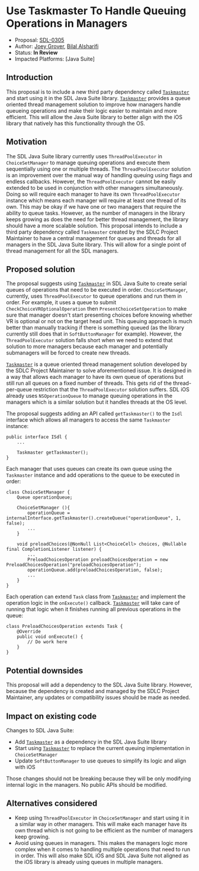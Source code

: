 # Use Taskmaster To Handle Queuing Operations in Managers

* Proposal: [SDL-0305](0306-Use-Taskmaster-To-Handle-Queuing-Operations-In-Managers.md)
* Author: [Joey Grover](https://github.com/joeygrover), [Bilal Alsharifi](https://github.com/bilal-alsharifi)
* Status: **In Review**
* Impacted Platforms: [Java Suite]

## Introduction

This proposal is to include a new third party dependency called [`Taskmaster`](https://github.com/livio/Taskmaster) and start using it in the SDL Java Suite library. [`Taskmaster`](https://github.com/livio/Taskmaster) provides a queue oriented thread management solution to improve how managers handle queueing operations and make their logic easier to maintain and more efficient. This will allow the Java Suite library to better align with the iOS library that natively has this functionality through the OS.

## Motivation

The SDL Java Suite library currently uses `ThreadPoolExecutor` in `ChoiceSetManager` to manage queuing operations and execute them sequentially using one or multiple threads. The `ThreadPoolExecutor` solution is an improvement over the manual way of handling queuing using flags and endless callbacks. However, the `ThreadPoolExecutor` cannot be easily extended to be used in conjunction with other managers simultaneously. Doing so will require each manager to have its own `ThreadPoolExecutor` instance which means each manager will require at least one thread of its own. This may be okay if we have one or two managers that require the ability to queue tasks. However, as the number of managers in the library keeps growing as does the need for better thread management, the library should have a more scalable solution. This proposal intends to include a third party dependency called `Taskmaster` created by the SDLC Project Maintainer to have a central management for queues and threads for all managers in the SDL Java Suite library. This will allow for a single point of thread management for all the SDL managers.

## Proposed solution

The proposal suggests using [`Taskmaster`](https://github.com/livio/Taskmaster) in SDL Java Suite to create serial queues of operations that need to be executed in order. `ChoiceSetManager`, currently, uses `ThreadPoolExecutor` to queue operations and run them in order. For example, it uses a queue to submit `CheckChoiceVROptionalOperation` then `PresentChoiceSetOperation` to make sure that manager doesn't start presenting choices before knowing whether VR is optional or not on the target head unit. This queuing approach is much better than manually tracking if there is something queued (as the library currently still does that in `SoftButtonManager` for example). However, the `ThreadPoolExecutor` solution falls short when we need to extend that solution to more managers because each manager and potentially submanagers will be forced to create new threads.

[`Taskmaster`](https://github.com/livio/Taskmaster) is a queue oriented thread management solution developed by the SDLC Project Maintainer to solve aforementioned issue. It is designed in a way that allows each manager to have its own queue of operations but still run all queues on a fixed number of threads. This gets rid of the thread-per-queue restriction that the `ThreadPoolExecutor` solution suffers. SDL iOS already uses `NSOperationQueue` to manage queuing operations in the managers which is a similar solution but it handles threads at the OS level.

The proposal suggests adding an API called `getTaskmaster()` to the `Isdl` interface which allows all managers to access the same `Taskmaster` instance:

```
public interface ISdl {
    ...

    Taskmaster getTaskmaster();
}
```    

Each manager that uses queues can create its own queue using the `Taskmaster` instance and add operations to the queue to be executed in order:

```
class ChoiceSetManager {
    Queue operationQueue;

    ChoiceSetManager (){
        operationQueue = internalInterface.getTaskmaster().createQueue("operationQueue", 1, false);
        ...
    }

    void preloadChoices(@NonNull List<ChoiceCell> choices, @Nullable final CompletionListener listener) {
        ...
        PreloadChoicesOperation preloadChoicesOperation = new PreloadChoicesOperation("preloadChoicesOperation");
        operationQueue.add(preloadChoicesOperation, false);
        ...
    }
}
```

Each operation can extend `Task` class from [`Taskmaster`](https://github.com/livio/Taskmaster) and implement the operation logic in the `onExecute()` callback. [`Taskmaster`](https://github.com/livio/Taskmaster) will take care of running that logic when it finishes running all previous operations in the queue:

```
class PreloadChoicesOperation extends Task {
    @Override
    public void onExecute() {
        // Do work here
    }
}
```

## Potential downsides

This proposal will add a dependency to the SDL Java Suite library. However, because the dependency is created and managed by the SDLC Project Maintainer, any updates or compatibility issues should be made as needed.

## Impact on existing code

Changes to SDL Java Suite:

* Add [`Taskmaster`](https://github.com/livio/Taskmaster) as a dependency in the SDL Java Suite library
* Start using [`Taskmaster`](https://github.com/livio/Taskmaster) to replace the current queuing implementation in `ChoiceSetManager`
* Update `SoftButtonManager` to use queues to simplify its logic and align with iOS

Those changes should not be breaking because they will be only modifying internal logic in the managers. No public APIs should be modified.

## Alternatives considered

* Keep using `ThreadPoolExecutor` in `ChoiceSetManager` and start using it in a similar way in other managers. This will make each manager have its own thread which is not going to be efficient as the number of managers keep growing.
* Avoid using queues in managers. This makes the managers logic more complex when it comes to handling multiple operations that need to run in order. This will also make SDL iOS and SDL Java Suite not aligned as the iOS library is already using queues in multiple managers.
